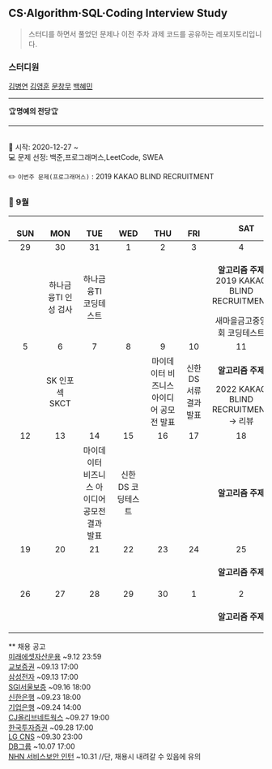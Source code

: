 ## CS·Algorithm·SQL·Coding Interview Study
<blockquote>스터디를 하면서 풀었던 문제나 이전 주차 과제 코드를 공유하는 레포지토리입니다.</blockquote>

### 스터디원

[김병연](https://github.com/whyWhale) [김영훈](https://github.com/kim0hoon) [문창무](https://github.com/ChangmooMoon) [백혜민](https://github.com/HyeminBaek)

<hr>
🏆<b>명예의 전당</b>🏆

<hr>

<br> 📌 시작: 2020-12-27 ~
<br> 💻 문제 선정: 백준,프로그래머스,LeetCode, SWEA

✏️ `이번주 문제(프로그래머스)` : 2019 KAKAO BLIND RECRUITMENT

<h3> 📅 9월 </h3>


|　  SUN　  |　  MON　  |　  TUE　  |　  WED　  |　  THU　  |　  FRI　  |　  SAT　  |
|:---:|:---:|:---:|:---:|:---:|:---:|:---:|
|   29   |   30   |   31   |   1   |   2   |   3   |   4   |
||하나금융TI 인성 검사|하나금융TI 코딩테스트||||<p><b>알고리즘 주제</b> 2019 KAKAO BLIND RECRUITMENT</p>새마을금고중앙회 코딩테스트|
|   5   |   6   |   7   |   8   |   9   |   10   |   11   |
||SK 인포섹 SKCT|||마이데이터 비즈니스 아이디어 공모전 발표|신한 DS 서류 결과 발표|<p><b>알고리즘 주제</b> </p>2022 KAKAO BLIND RECRUITMENT → 리뷰|
|   12   |   13   |   14   |   15   |   16   |   17   |   18   |
|    ||마이데이터 비즈니스 아이디어 공모전 결과 발표|신한 DS 코딩테스트|||<p><b>알고리즘 주제</b> </p>|
|   19   |   20   |   21   |   22   |   23   |   24   |   25   |
|||||||<p><b>알고리즘 주제</b> </p>|
|   26   |   27   |   28   |   29   |   30   |   1   |   2   |
|||||||<p><b>알고리즘 주제</b></p>|


** 채용 공고
<br>[미래에셋자산운용](https://recruit.miraeasset.com:1006/apply_site/recruit/view) ~9.12 23:59
<br>[교보증권](https://iprovest.recruiter.co.kr/app/jobnotice/view?systemKindCode=MRS2&jobnoticeSn=68911) ~09.13 17:00
<br>[삼성전자](https://www.samsungcareers.com/main.html) ~09.13 17:00
<br>[SGI서울보증](https://sgic.recruiter.co.kr/app/jobnotice/list) ~09.16 18:00
<br>[신한은행](https://shinhan.recruiter.co.kr/app/jobnotice/view?systemKindCode=MRS2&jobnoticeSn=70178) ~09.23 18:00
<br>[기업은행](http://ibk.incruit.com/hire/viewhire.asp?projectid=108) ~09.24 14:00
<br>[CJ올리브네트웍스](https://recruit.cj.net/) ~09.27 19:00
<br>[한국투자증권](https://kis-talkon2021.com/?utm_source=jasosol_recruit&utm_medium=jasosol_recruit&utm_campaign=21h&utm_id=jasosol_recruit) ~09.28 17:00
<br>[LG CNS](https://apply.lg.com/app/job/RetrieveJobNotices.rpi) ~09.30 23:00
<br>[DB그룹](https://dbgroup.recruiter.co.kr/app/jobnotice/list) ~10.07 17:00
<br>[NHN 서비스보안 인턴](https://linkareer.com/activity/66687?utm_source=cafe_specup&utm_medium=weeklist_intern&utm_campaign=weekly_list) ~10.31 //단, 채용시 내려갈 수 있음에 유의
